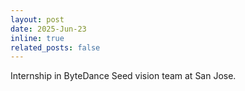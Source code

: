 ```yaml
---
layout: post
date: 2025-Jun-23
inline: true
related_posts: false
---
```


Internship in ByteDance Seed vision team at San Jose.
